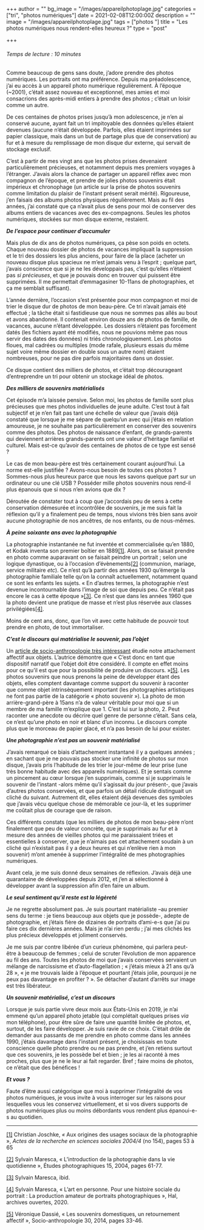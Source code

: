 +++
author = ""
bg_image = "/images/appareilphotoplage.jpg"
categories = ["tri", "photos numériques"]
date = 2021-02-08T12:00:00Z
description = ""
image = "/images/appareilphotoplage.jpg"
tags = ["photos "]
title = "Les photos numériques nous rendent-elles heureux ?"
type = "post"

+++
###### Temps de lecture : 10 minutes

Comme beaucoup de gens sans doute, j’adore prendre des photos numériques. Les portraits ont ma préférence. Depuis ma préadolescence, j’ai eu accès à un appareil photo numérique régulièrement. À l’époque (\~2001), c’était assez nouveau et exceptionnel, mes amies et moi consacrions des après-midi entiers à prendre des photos ; c’était un loisir comme un autre.

De ces centaines de photos prises jusqu’à mon adolescence, je n’en ai conservé aucune, ayant fait un tri impitoyable des données qu’elles étaient devenues (aucune n’était développée. Parfois, elles étaient imprimées sur papier classique, mais dans un but de partage plus que de conservation) au fur et à mesure du remplissage de mon disque dur externe, qui servait de stockage exclusif.

C’est à partir de mes vingt ans que les photos prises devenaient particulièrement précieuses, et notamment depuis mes premiers voyages à l’étranger. J’avais alors la chance de partager un appareil réflex avec mon compagnon de l’époque, et prendre de jolies photos souvenirs était impérieux et chronophage (un article sur la prise de photos souvenirs comme limitation du plaisir de l’instant présent serait mérité). Rigoureuse, j’en faisais des albums photos physiques régulièrement. Mais au fil des années, j’ai constaté que ça n’avait plus de sens pour moi de conserver des albums entiers de vacances avec des ex-compagnons. Seules les photos numériques, stockées sur mon disque externe, restaient.

**_De l’espace pour continuer d’accumuler_**

Mais plus de dix ans de photos numériques, ça pèse son poids en octets. Chaque nouveau dossier de photos de vacances impliquait la suppression et le tri des dossiers les plus anciens, pour faire de la place (acheter un nouveau disque plus spacieux ne m’est jamais venu à l’esprit ; quelque part, j’avais conscience que si je ne les développais pas, c’est qu’elles n’étaient pas _si précieuses_, et que je pouvais donc en trouver qui puissent être supprimées. Il me permettait d’emmagasiner 10-11ans de photographies, et ça me semblait suffisant).

L’année dernière, l’occasion s’est présentée pour mon compagnon et moi de trier le disque dur de photos de mon beau-père. Ce tri n’avait jamais été effectué ; la tâche était si fastidieuse que nous ne sommes pas allés au bout et avons abandonné. Il contenait environ douze ans de photos de famille, de vacances, aucune n’étant développée. Les dossiers n’étaient pas forcément datés (les fichiers ayant été modifiés, nous ne pouvions même pas nous servir des dates des données) ni triés chronologiquement. Les photos floues, mal cadrées ou multiples (mode rafale, plusieurs essais du même sujet voire même dossier en double sous un autre nom) étaient nombreuses, pour ne pas dire parfois majoritaires dans un dossier.

Ce disque contient des milliers de photos, et c’était trop décourageant d’entreprendre un tri pour obtenir un stockage idéal de photos.

**_Des milliers de souvenirs matérialisés_**

Cet épisode m’a laissée pensive. Selon moi, les photos de famille sont plus précieuses que mes photos individuelles de jeune adulte. C’est tout à fait subjectif et je n’en fait pas tant une échelle de valeur que j’avais déjà constaté que lorsque je me sépare de quelqu’un avec qui j’étais en relation amoureuse, je ne souhaite pas particulièrement en conserver des souvenirs comme des photos. Des photos de naissance d’enfant, de grands-parents qui deviennent arrières grands-parents ont une valeur d’héritage familial et culturel. Mais est-ce qu’avoir des centaines de photos de ce type est sensé ?

Le cas de mon beau-père est très certainement courant aujourd’hui. La norme est-elle justifiée ? Avons-nous besoin de toutes ces photos ? Sommes-nous plus heureux parce que nous les savons quelque part sur un ordinateur ou une clé USB ? Posséder mille photos souvenirs nous rend-il plus épanouis que si nous n’en avions que dix ?

Déroutée de constater tout à coup que j’accordais peu de sens à cette conservation démesurée et incontrôlée de souvenirs, je me suis fait la réflexion qu’il y a finalement peu de temps, nous vivions très bien sans avoir aucune photographie de nos ancêtres, de nos enfants, ou de nous-mêmes.

**_À peine soixante ans avec la photographie_**

La photographie instantanée ne fut inventée et commercialisée qu’en 1880, et Kodak inventa son premier boîtier en 1889[\[1\]](#_ftn1). Alors, on se faisait prendre en photo comme auparavant on se faisait peindre un portrait ; selon une logique dynastique, ou à l’occasion d’évènements[\[2\]](#_ftn2) (communion, mariage, service militaire _etc_). Ce n’est qu’à partir des années 1930 qu’émerge la photographie familiale telle qu’on la connaît actuellement, notamment quand ce sont les enfants les sujets. « En d’autres termes, la photographie n’est devenue incontournable dans l’image de soi que depuis peu. Ce n’était pas encore le cas à cette époque »[\[3\]](#_ftn3). Ce n’est que dans les années 1960 que la photo devient une pratique de masse et n’est plus réservée aux classes privilégiées[\[4\]](#_ftn4).

Moins de cent ans, donc, que l’on vit avec cette habitude de pouvoir tout prendre en photo, de tout immortaliser.

**_C’est le discours qui matérialise le souvenir, pas l’objet_**

Un [article de socio-anthropologie très intéressant](https://journals.openedition.org/socio-anthropologie/1797) étudie notre attachement affectif aux objets. L’autrice démontre que « C’est donc en tant que dispositif narratif que l’objet doit être considéré. Il compte en effet moins pour ce qu’il est que pour la possibilité de produire un discours. »[\[5\]](#_ftn5). Les photos souvenirs que nous prenons la peine de développer étant des objets, elles comptent davantage comme support du souvenir à raconter que comme objet intrinsèquement important (les photographies artistiques ne font pas partie de la catégorie « photo souvenir »). La photo de mon arrière-grand-père à 15ans n’a de valeur véritable pour moi que si un membre de ma famille m’explique que 1. C’est lui sur la photo, 2. Peut raconter une anecdote ou décrire quel genre de personne c’était. Sans cela, ce n’est qu’une photo en noir et blanc d’un inconnu. Le discours compte plus que le morceau de papier glacé, et n’a pas besoin de lui pour exister.

**_Une photographie n’est pas un souvenir matérialisé_**

J’avais remarqué ce biais d’attachement instantané il y a quelques années ; en sachant que je ne pouvais pas stocker une infinité de photos sur mon disque, j’avais pris l’habitude de les trier le jour-même de leur prise (une très bonne habitude avec des appareils numériques). Et je sentais comme un pincement au cœur lorsque j’en supprimais, comme si je supprimais le souvenir de l’instant -alors même qu’il s’agissait du jour présent-, que j’avais d’autres photos conservées, et que parfois un détail ridicule distinguait un cliché du suivant. Autrement dit, elles étaient déjà devenues des symboles que j’avais vécu quelque chose de mémorable ce jour-là, et les supprimer me coûtait plus de courage que de raison.

Ces différents constats (que les milliers de photos de mon beau-père n’ont finalement que peu de valeur concrète, que je supprimais au fur et à mesure des années de vieilles photos qui me paraissaient triées et essentielles à conserver, que je n’aimais pas cet attachement soudain à un cliché qui n’existait pas il y a deux heures et qui n’enlève rien à mon souvenir) m’ont amenée à supprimer l’intégralité de mes photographies numériques.

Avant cela, je me suis donné deux semaines de réflexion. J’avais déjà une quarantaine de développées depuis 2012, et j’en ai sélectionné à développer avant la suppression afin d’en faire un album.

**_Le seul sentiment qu’il reste est la légèreté_**

Je ne regrette absolument pas. Je suis pourtant matérialiste –au premier sens du terme : je tiens beaucoup aux objets que je possède-, adepte de photographie, et j’étais fière de dizaines de portraits d’ami-e-s que j’ai pu faire ces dix dernières années. Mais je n’ai rien perdu ; j’ai mes clichés les plus précieux développés et joliment conservés.

Je me suis par contre libérée d’un curieux phénomène, qui parlera peut-être à beaucoup de femmes ; celui de scruter l’évolution de mon apparence au fil des ans. Toutes les photos de moi que j’avais conservées servaient un mélange de narcissisme et d’auto-flagellation ; « j’étais mieux à 21 ans qu’à 28 », « je me trouvais laide à l’époque et pourtant j’étais jolie, pourquoi je ne peux pas davantage en profiter ? ». Se détacher d’autant d’arrêts sur image est très libérateur.

**_Un souvenir matérialisé, c’est un discours_**

Lorsque je suis partie vivre deux mois aux États-Unis en 2019, je n’ai emmené qu’un appareil photo jetable (qui complétait quelques prises _via_ mon téléphone), pour être sûre de faire une quantité limitée de photos, et, surtout, de les faire développer. Je suis ravie de ce choix. C’était drôle de demander aux passants de me prendre en photo comme dans les années 1990, j’étais davantage dans l’instant présent, je choisissais en toute conscience quelle photo prendre ou ne pas prendre, et j’en retiens surtout que ces souvenirs, je les possède bel et bien ; je les ai raconté à mes proches, plus que je ne le leur ai fait regarder. Bref ; faire moins de photos, ce n’était que des bénéfices !

**_Et vous ?_**

Faute d’être aussi catégorique que moi à supprimer l’intégralité de vos photos numériques, je vous invite à vous interroger sur les raisons pour lesquelles vous les conservez virtuellement, et si vos divers supports de photos numériques plus ou moins débordants vous rendent plus épanoui-e-s au quotidien.

***

[\[1\]](#_ftnref1) Christian Joschke, _«_ Aux origines des usages sociaux de la photographie », _Actes de la recherche en sciences sociales 2004/4_ (no 154), pages 53 à 65

[\[2\]](#_ftnref2) Sylvain Maresca, « L’introduction de la photographie dans la vie quotidienne », Études photographiques 15, 2004, pages 61-77.

[\[3\]](#_ftnref3) Sylvain Maresca, ibid.

[\[4\]](#_ftnref4) Sylvain Maresca, « L’art en personne. Pour une histoire sociale du portrait : La production amateur de portraits photographiques », Hal, archives ouvertes, 2020.

[\[5\]](#_ftnref5) Véronique Dassié, « Les souvenirs domestiques, un retournement affectif », Socio-anthropologie 30, 2014, pages 33-46.